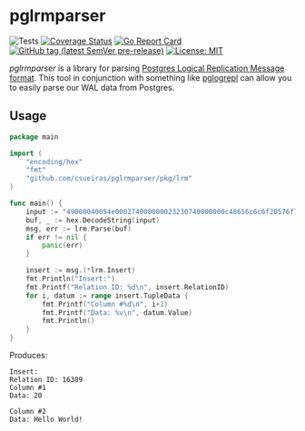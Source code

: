 # pglrmparser
![Tests](https://github.com/csueiras/pglrmparser/workflows/run%20tests/badge.svg?branch=develop)
[![Coverage Status](https://coveralls.io/repos/github/csueiras/pglrmparser/badge.svg?branch=develop)](https://coveralls.io/github/csueiras/pglrmparser?branch=develop)
[![Go Report Card](https://goreportcard.com/badge/github.com/csueiras/pglrmparser)](https://goreportcard.com/report/github.com/csueiras/pglrmparser)
[![GitHub tag (latest SemVer pre-release)](https://img.shields.io/github/v/tag/csueiras/pglrmparser?include_prereleases&sort=semver)](https://github.com/csueiras/pglrmparser/releases)
[![License: MIT](https://img.shields.io/badge/License-MIT-yellow.svg)](https://opensource.org/licenses/MIT)

_pglrmparser_ is a library for parsing [Postgres Logical Replication Message format](https://www.postgresql.org/docs/current/protocol-logicalrep-message-formats.html). This tool in conjunction with something like [pglogrepl](https://github.com/jackc/pglogrepl/) can allow you to easily parse our WAL data from Postgres.

## Usage

```go
package main

import (
	"encoding/hex"
	"fmt"
	"github.com/csueiras/pglrmparser/pkg/lrm"
)

func main() {
	input := "49000040054e000274000000023230740000000c48656c6c6f20576f726c6421"
	buf, _ := hex.DecodeString(input)
	msg, err := lrm.Parse(buf)
	if err != nil {
		panic(err)
	}

	insert := msg.(*lrm.Insert)
	fmt.Println("Insert:")
	fmt.Printf("Relation ID: %d\n", insert.RelationID)
	for i, datum := range insert.TupleData {
		fmt.Printf("Column #%d\n", i+1)
		fmt.Printf("Data: %v\n", datum.Value)
		fmt.Println()
	}
}
```

Produces:
```text
Insert:
Relation ID: 16389
Column #1
Data: 20

Column #2
Data: Hello World!
```
